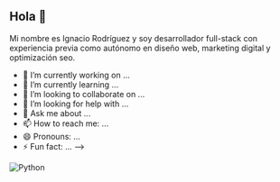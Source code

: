 ## Hola 👋

Mi nombre es Ignacio Rodríguez y soy desarrollador full-stack con experiencia previa como autónomo en diseño web, marketing digital y optimización seo.

- 🔭 I’m currently working on ...
- 🌱 I’m currently learning ...
- 👯 I’m looking to collaborate on ...
- 🤔 I’m looking for help with ...
- 💬 Ask me about ...
- 📫 How to reach me: ...
- 😄 Pronouns: ...
- ⚡ Fun fact: ...
-->

![Python](https://img.shields.io/badge/Python-ffffff?logo=python&style=flat&color=ffffff&logoColor=3776AB)
